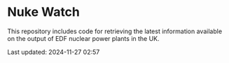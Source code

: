 # Nuke Watch

This repository includes code for retrieving the latest information available on the output of EDF nuclear power plants in the UK.

Last updated: 2024-11-27 02:57